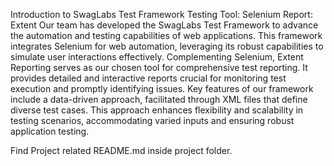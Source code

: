 Introduction to SwagLabs Test Framework
Testing Tool: Selenium
Report: Extent
Our team has developed the SwagLabs Test Framework to advance the automation and testing capabilities of web applications. This framework integrates Selenium for web automation, leveraging its robust capabilities to simulate user interactions effectively. Complementing Selenium, Extent Reporting serves as our chosen tool for comprehensive test reporting. It provides detailed and interactive reports crucial for monitoring test execution and promptly identifying issues.
Key features of our framework include a data-driven approach, facilitated through XML files that define diverse test cases. This approach enhances flexibility and scalability in testing scenarios, accommodating varied inputs and ensuring robust application testing.

Find Project related README.md inside project folder.
